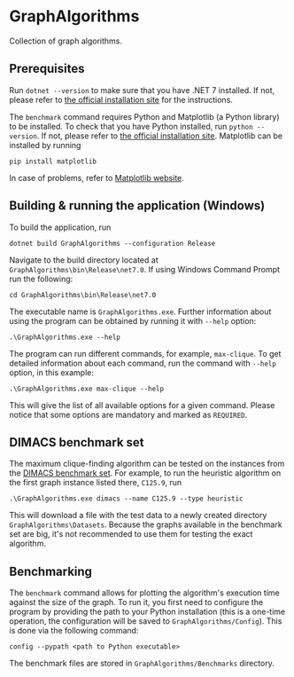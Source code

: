 # GraphAlgorithms
Collection of graph algorithms.

## Prerequisites
Run `dotnet --version` to make sure that you have .NET 7 installed.
If not, please refer to [the official installation site](https://dotnet.microsoft.com/en-us/download) for the instructions.

The `benchmark` command requires Python and Matplotlib (a Python library) to be installed.
To check that you have Python installed, run `python --version`.
If not, please refer to [the official installation site](https://www.python.org/downloads/).
Matplotlib can be installed by running
```shell
pip install matplotlib
```
In case of problems, refer to [Matplotlib website](https://matplotlib.org/stable/users/installing/index.html).

## Building & running the application (Windows)
To build the application, run 
```shell
dotnet build GraphAlgorithms --configuration Release
```
Navigate to the build directory located at `GraphAlgorithms\bin\Release\net7.0`.
If using Windows Command Prompt run the following:
```shell
cd GraphAlgorithms\bin\Release\net7.0
```
The executable name is `GraphAlgorithms.exe`.
Further information about using the program can be obtained by running it with `--help` option:
```shell
.\GraphAlgorithms.exe --help
```
The program can run different commands, for example, `max-clique`.
To get detailed information about each command, run the command with `--help` option, in this example:
```shell
.\GraphAlgorithms.exe max-clique --help
```
This will give the list of all available options for a given command.
Please notice that some options are mandatory and marked as `REQUIRED`.

## DIMACS benchmark set
The maximum clique-finding algorithm can be tested on the instances from the [DIMACS benchmark set](https://iridia.ulb.ac.be/~fmascia/maximum_clique/DIMACS-benchmark).
For example, to run the heuristic algorithm on the first graph instance listed there, `C125.9`, run 
```shell
.\GraphAlgorithms.exe dimacs --name C125.9 --type heuristic
```
This will download a file with the test data to a newly created directory `GraphAlgorithms\Datasets`.
Because the graphs available in the benchmark set are big, it's not recommended to use them for testing the exact algorithm.

## Benchmarking
The `benchmark` command allows for plotting the algorithm's execution time against the size of the graph.
To run it, you first need to configure the program by providing the path to your Python installation (this is a one-time operation, the configuration will be saved to `GraphAlgorithms/Config`).
This is done via the following command: 
```shell
config --pypath <path to Python executable>
```
The benchmark files are stored in `GraphAlgorithms/Benchmarks` directory.